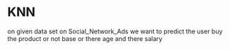 # KNN
on given data set on Social_Network_Ads we want to predict the user buy the product or not base or there age and there salary
